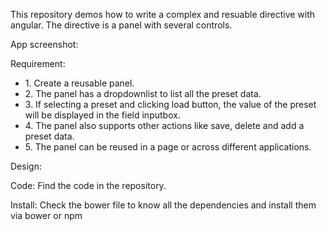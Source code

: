 This repository demos how to write a complex and resuable directive with angular. The directive is a panel with several controls.

App screenshot:
<img src=''></img>

Requirement:
<ul>
	<li>1. Create a reusable panel.</li>
	<li>2. The panel has a dropdownlist to list all the preset data.</li>
	<li>3. If selecting a preset and clicking load button, the value of the preset will be displayed in the field inputbox.</li>
	<li>4. The panel also supports other actions like save, delete and add a preset data.</li>
	<li>5. The panel can be reused in a page or across different applications.</li>
</ul>

Design:
<img src=''></img>

Code:
Find the code in the repository.

Install:
Check the bower file to know all the dependencies and install them via bower or npm
